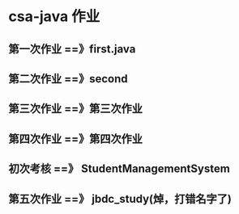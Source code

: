 # csa-java 作业

## 第一次作业  ==》first.java

## 第二次作业 ==》second

## 第三次作业 ==》第三次作业

## 第四次作业 ==》第四次作业

## 初次考核    ==》 StudentManagementSystem

## 第五次作业 ==》 jbdc_study(焯，打错名字了)

